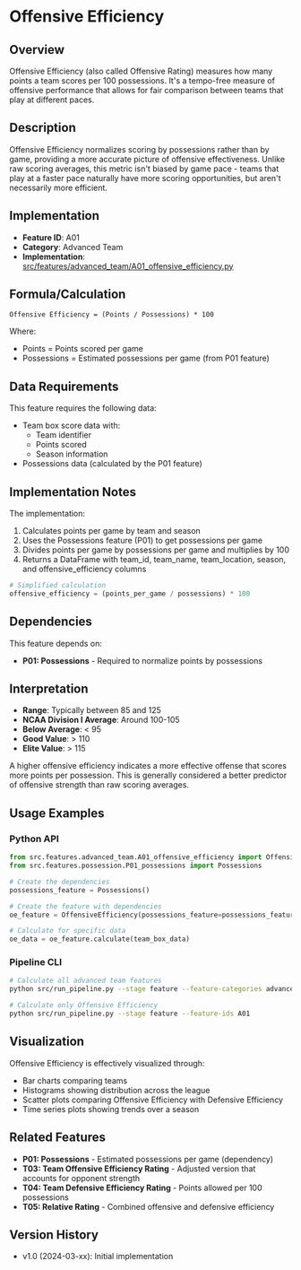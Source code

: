 # Offensive Efficiency

## Overview
Offensive Efficiency (also called Offensive Rating) measures how many points a team scores per 100 possessions. It's a tempo-free measure of offensive performance that allows for fair comparison between teams that play at different paces.

## Description
Offensive Efficiency normalizes scoring by possessions rather than by game, providing a more accurate picture of offensive effectiveness. Unlike raw scoring averages, this metric isn't biased by game pace - teams that play at a faster pace naturally have more scoring opportunities, but aren't necessarily more efficient.

## Implementation
- **Feature ID**: A01
- **Category**: Advanced Team
- **Implementation**: [src/features/advanced_team/A01_offensive_efficiency.py](../../../src/features/advanced_team/A01_offensive_efficiency.py)

## Formula/Calculation
```
Offensive Efficiency = (Points / Possessions) * 100
```

Where:
- Points = Points scored per game
- Possessions = Estimated possessions per game (from P01 feature)

## Data Requirements
This feature requires the following data:
- Team box score data with:
  - Team identifier
  - Points scored
  - Season information
- Possessions data (calculated by the P01 feature)

## Implementation Notes
The implementation:
1. Calculates points per game by team and season
2. Uses the Possessions feature (P01) to get possessions per game
3. Divides points per game by possessions per game and multiplies by 100
4. Returns a DataFrame with team_id, team_name, team_location, season, and offensive_efficiency columns

```python
# Simplified calculation
offensive_efficiency = (points_per_game / possessions) * 100
```

## Dependencies
This feature depends on:
- **P01: Possessions** - Required to normalize points by possessions

## Interpretation
- **Range**: Typically between 85 and 125
- **NCAA Division I Average**: Around 100-105
- **Below Average**: < 95
- **Good Value**: > 110
- **Elite Value**: > 115

A higher offensive efficiency indicates a more effective offense that scores more points per possession. This is generally considered a better predictor of offensive strength than raw scoring averages.

## Usage Examples

### Python API
```python
from src.features.advanced_team.A01_offensive_efficiency import OffensiveEfficiency
from src.features.possession.P01_possessions import Possessions

# Create the dependencies
possessions_feature = Possessions()

# Create the feature with dependencies
oe_feature = OffensiveEfficiency(possessions_feature=possessions_feature)

# Calculate for specific data
oe_data = oe_feature.calculate(team_box_data)
```

### Pipeline CLI
```bash
# Calculate all advanced team features
python src/run_pipeline.py --stage feature --feature-categories advanced_team

# Calculate only Offensive Efficiency
python src/run_pipeline.py --stage feature --feature-ids A01
```

## Visualization
Offensive Efficiency is effectively visualized through:
- Bar charts comparing teams
- Histograms showing distribution across the league
- Scatter plots comparing Offensive Efficiency with Defensive Efficiency
- Time series plots showing trends over a season

## Related Features
- **P01: Possessions** - Estimated possessions per game (dependency)
- **T03: Team Offensive Efficiency Rating** - Adjusted version that accounts for opponent strength
- **T04: Team Defensive Efficiency Rating** - Points allowed per 100 possessions
- **T05: Relative Rating** - Combined offensive and defensive efficiency

## Version History
- v1.0 (2024-03-xx): Initial implementation 